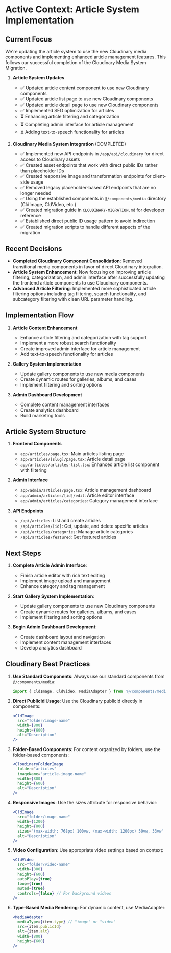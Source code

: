 # Active Context: Article System Implementation

## Current Focus

We're updating the article system to use the new Cloudinary media components and implementing enhanced article management features. This follows our successful completion of the Cloudinary Media System Migration.

1. **Article System Updates**
   - ✅ Updated article content component to use new Cloudinary components
   - ✅ Updated article list page to use new Cloudinary components 
   - ✅ Updated article detail page to use new Cloudinary components
   - ✅ Implemented SEO optimization for articles
   - ⏳ Enhancing article filtering and categorization
   - ⏳ Completing admin interface for article management
   - ⏳ Adding text-to-speech functionality for articles

2. **Cloudinary Media System Integration** (COMPLETED)
   - ✅ Implemented new API endpoints in `/app/api/cloudinary` for direct access to Cloudinary assets
   - ✅ Created asset endpoints that work with direct public IDs rather than placeholder IDs
   - ✅ Created responsive image and transformation endpoints for client-side usage
   - ✅ Removed legacy placeholder-based API endpoints that are no longer needed
   - ✅ Using the established components in `@/components/media` directory (CldImage, CldVideo, etc.)
   - ✅ Created migration guide in `CLOUDINARY-MIGRATION.md` for developer reference
   - ✅ Established direct public ID usage pattern to avoid indirection
   - ✅ Created migration scripts to handle different aspects of the migration

## Recent Decisions

- **Completed Cloudinary Component Consolidation**: Removed transitional media components in favor of direct Cloudinary integration.
- **Article System Enhancement**: Now focusing on improving article filtering, categorization, and admin interface after successfully updating the frontend article components to use Cloudinary components.
- **Advanced Article Filtering**: Implemented more sophisticated article filtering options including tag filtering, search functionality, and subcategory filtering with clean URL parameter handling.

## Implementation Flow

1. **Article Content Enhancement**
   - Enhance article filtering and categorization with tag support
   - Implement a more robust search functionality
   - Create improved admin interface for article management
   - Add text-to-speech functionality for articles

2. **Gallery System Implementation**
   - Update gallery components to use new media components
   - Create dynamic routes for galleries, albums, and cases
   - Implement filtering and sorting options

3. **Admin Dashboard Development**
   - Complete content management interfaces
   - Create analytics dashboard
   - Build marketing tools

## Article System Structure

1. **Frontend Components**
   - `app/articles/page.tsx`: Main articles listing page
   - `app/articles/[slug]/page.tsx`: Article detail page
   - `app/articles/articles-list.tsx`: Enhanced article list component with filtering

2. **Admin Interface**
   - `app/admin/articles/page.tsx`: Article management dashboard
   - `app/admin/articles/[id]/edit`: Article editor interface
   - `app/admin/articles/categories`: Category management interface

3. **API Endpoints**
   - `/api/articles`: List and create articles
   - `/api/articles/[id]`: Get, update, and delete specific articles
   - `/api/articles/categories`: Manage article categories
   - `/api/articles/featured`: Get featured articles

## Next Steps

1. **Complete Article Admin Interface**:
   - Finish article editor with rich text editing
   - Implement image upload and management
   - Enhance category and tag management

2. **Start Gallery System Implementation**:
   - Update gallery components to use new Cloudinary components
   - Create dynamic routes for galleries, albums, and cases
   - Implement filtering and sorting options

3. **Begin Admin Dashboard Development**:
   - Create dashboard layout and navigation
   - Implement content management interfaces
   - Develop analytics dashboard

## Cloudinary Best Practices

1. **Use Standard Components**: Always use our standard components from `@/components/media`:
   ```jsx
   import { CldImage, CldVideo, MediaAdapter } from '@/components/media';
   ```

2. **Direct PublicId Usage**: Use the Cloudinary publicId directly in components:
   ```jsx
   <CldImage 
     src="folder/image-name" 
     width={800} 
     height={600} 
     alt="Description" 
   />
   ```

3. **Folder-Based Components**: For content organized by folders, use the folder-based components:
   ```jsx
   <CloudinaryFolderImage
     folder="articles"
     imageName="article-image-name"
     width={800}
     height={600}
     alt="Description"
   />
   ```

4. **Responsive Images**: Use the sizes attribute for responsive behavior:
   ```jsx
   <CldImage
     src="folder/image-name"
     width={1200}
     height={800}
     sizes="(max-width: 768px) 100vw, (max-width: 1200px) 50vw, 33vw"
     alt="Description"
   />
   ```

5. **Video Configuration**: Use appropriate video settings based on context:
   ```jsx
   <CldVideo
     src="folder/video-name"
     width={800}
     height={600}
     autoPlay={true}
     loop={true}
     muted={true}
     controls={false} // For background videos
   />
   ```

6. **Type-Based Media Rendering**: For dynamic content, use MediaAdapter:
   ```jsx
   <MediaAdapter
     mediaType={item.type} // "image" or "video"
     src={item.publicId}
     alt={item.alt}
     width={800}
     height={600}
   />
   ```